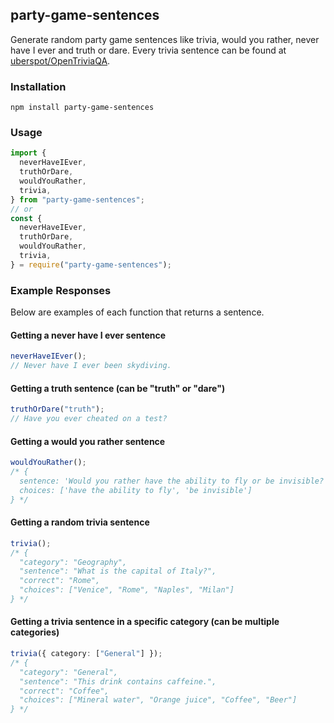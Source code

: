 ## party-game-sentences

Generate random party game sentences like trivia, would you rather, never have I ever and truth or dare. Every trivia sentence can be found at <a href="https://github.com/uberspot/OpenTriviaQA" target="_blank">uberspot/OpenTriviaQA</a>.

### Installation

```
npm install party-game-sentences
```

### Usage

```ts
import {
  neverHaveIEver,
  truthOrDare,
  wouldYouRather,
  trivia,
} from "party-game-sentences";
// or
const {
  neverHaveIEver,
  truthOrDare,
  wouldYouRather,
  trivia,
} = require("party-game-sentences");
```

### Example Responses

Below are examples of each function that returns a sentence.

#### Getting a never have I ever sentence

```ts
neverHaveIEver();
// Never have I ever been skydiving.
```

#### Getting a truth sentence (can be "truth" or "dare")

```ts
truthOrDare("truth");
// Have you ever cheated on a test?
```

#### Getting a would you rather sentence

```ts
wouldYouRather();
/* {
  sentence: 'Would you rather have the ability to fly or be invisible?',
  choices: ['have the ability to fly', 'be invisible']
} */
```

#### Getting a random trivia sentence

```ts
trivia();
/* {
  "category": "Geography",
  "sentence": "What is the capital of Italy?",
  "correct": "Rome",
  "choices": ["Venice", "Rome", "Naples", "Milan"]
} */
```

#### Getting a trivia sentence in a specific category (can be multiple categories)

```ts
trivia({ category: ["General"] });
/* {
  "category": "General",
  "sentence": "This drink contains caffeine.",
  "correct": "Coffee",
  "choices": ["Mineral water", "Orange juice", "Coffee", "Beer"]
} */
```
